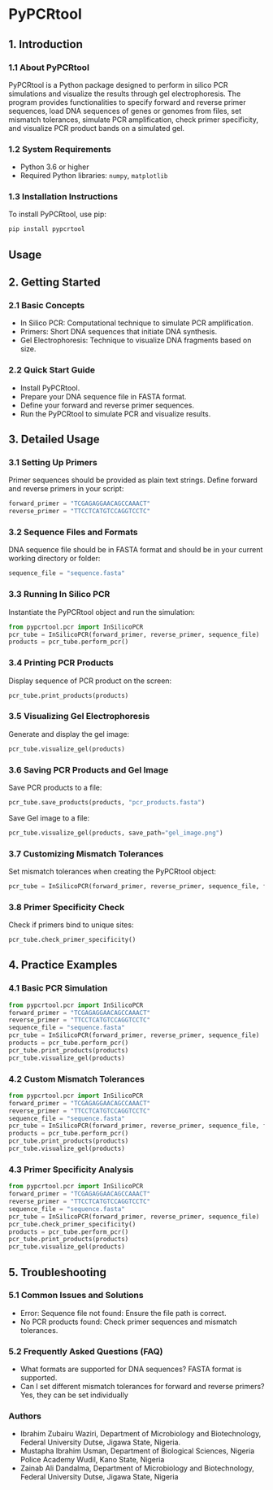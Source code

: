 # PyPCRtool

## 1. Introduction

### 1.1 About PyPCRtool
PyPCRtool is a Python package designed to perform in silico PCR simulations and visualize the results through gel electrophoresis. The program provides functionalities to specify forward and reverse primer sequences, load DNA sequences of genes or genomes from files, set mismatch tolerances, simulate PCR amplification, check primer specificity, and visualize PCR product bands on a simulated gel.

### 1.2 System Requirements
- Python 3.6 or higher
- Required Python libraries: `numpy`, `matplotlib`

### 1.3 Installation Instructions

To install PyPCRtool, use pip:
```bash
pip install pypcrtool
```

## Usage

## 2. Getting Started
### 2.1 Basic Concepts

- In Silico PCR: Computational technique to simulate PCR amplification.
- Primers: Short DNA sequences that initiate DNA synthesis.
- Gel Electrophoresis: Technique to visualize DNA fragments based on size.

### 2.2 Quick Start Guide
- Install PyPCRtool.
- Prepare your DNA sequence file in FASTA format.
- Define your forward and reverse primer sequences.
- Run the PyPCRtool to simulate PCR and visualize results.

##  3. Detailed Usage
### 3.1 Setting Up Primers
Primer sequences should be provided as plain text strings. Define forward and reverse primers in your script:

```python
forward_primer = "TCGAGAGGAACAGCCAAACT" 
reverse_primer = "TTCCTCATGTCCAGGTCCTC"
```
### 3.2 Sequence Files and Formats
DNA sequence file should be in FASTA format and should be in your current working directory or folder:

```python
sequence_file = "sequence.fasta"
```
### 3.3 Running In Silico PCR
Instantiate the PyPCRtool object and run the simulation:

```python
from pypcrtool.pcr import InSilicoPCR
pcr_tube = InSilicoPCR(forward_primer, reverse_primer, sequence_file)
products = pcr_tube.perform_pcr()
```

### 3.4 Printing PCR Products
Display sequence of PCR product on the screen:

```python
pcr_tube.print_products(products)
```

### 3.5 Visualizing Gel Electrophoresis
Generate and display the gel image:

```python
pcr_tube.visualize_gel(products)
```
### 3.6 Saving PCR Products and Gel Image
Save PCR products to a file:

```python
pcr_tube.save_products(products, "pcr_products.fasta")
```
Save Gel image to a file:
```python
pcr_tube.visualize_gel(products, save_path="gel_image.png")
```

### 3.7 Customizing Mismatch Tolerances
Set mismatch tolerances when creating the PyPCRtool object:

```python
pcr_tube = InSilicoPCR(forward_primer, reverse_primer, sequence_file, forward_mismatch_tolerance=1, reverse_mismatch_tolerance=1)
```

### 3.8 Primer Specificity Check
Check if primers bind to unique sites:

```python
pcr_tube.check_primer_specificity()
```

## 4. Practice Examples
### 4.1 Basic PCR Simulation

```python
from pypcrtool.pcr import InSilicoPCR
forward_primer = "TCGAGAGGAACAGCCAAACT"
reverse_primer = "TTCCTCATGTCCAGGTCCTC"
sequence_file = "sequence.fasta"
pcr_tube = InSilicoPCR(forward_primer, reverse_primer, sequence_file)
products = pcr_tube.perform_pcr()
pcr_tube.print_products(products)
pcr_tube.visualize_gel(products)
```

### 4.2 Custom Mismatch Tolerances

```python
from pypcrtool.pcr import InSilicoPCR
forward_primer = "TCGAGAGGAACAGCCAAACT"
reverse_primer = "TTCCTCATGTCCAGGTCCTC"
sequence_file = "sequence.fasta"
pcr_tube = InSilicoPCR(forward_primer, reverse_primer, sequence_file, forward_mismatch_tolerance=1, reverse_mismatch_tolerance=2)
products = pcr_tube.perform_pcr()
pcr_tube.print_products(products)
pcr_tube.visualize_gel(products)
```

### 4.3 Primer Specificity Analysis

```python
from pypcrtool.pcr import InSilicoPCR
forward_primer = "TCGAGAGGAACAGCCAAACT"
reverse_primer = "TTCCTCATGTCCAGGTCCTC"
sequence_file = "sequence.fasta"
pcr_tube = InSilicoPCR(forward_primer, reverse_primer, sequence_file)
pcr_tube.check_primer_specificity()
products = pcr_tube.perform_pcr()
pcr_tube.print_products(products)
pcr_tube.visualize_gel(products)
```

## 5. Troubleshooting
### 5.1 Common Issues and Solutions

- Error: Sequence file not found: Ensure the file path is correct.
- No PCR products found: Check primer sequences and mismatch tolerances.

### 5.2 Frequently Asked Questions (FAQ)

- What formats are supported for DNA sequences? FASTA format is supported.
- Can I set different mismatch tolerances for forward and reverse primers? Yes, they can be set individually


### Authors
- Ibrahim Zubairu Waziri, Department of Microbiology and Biotechnology, Federal University Dutse, Jigawa State, Nigeria.
- Mustapha Ibrahim Usman, Department of Biological Sciences, Nigeria Police Academy Wudil, Kano State, Nigeria
- Zainab Ali Dandalma, Department of Microbiology and Biotechnology, Federal University Dutse, Jigawa State, Nigeria











